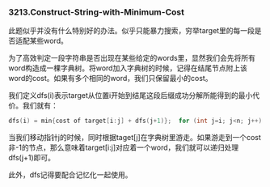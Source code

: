 ### 3213.Construct-String-with-Minimum-Cost

此题似乎并没有什么特别好的办法。似乎只能暴力搜索，穷举target里的每一段是否适配某些word。

为了高效判定一段字符串是否出现在某些给定的words里，显然我们会先将所有word构造成一棵字典树。将word加入字典树的时候，记得在结尾节点附上该word的cost。如果有多个相同的word，我们只保留最小的cost。

我们定义dfs(i)表示target从位置i开始到结尾这段后缀成功分解所能得到的最小代价。我们就有：
```cpp
dfs(i) = min{cost of target[i:j] + dfs(j+1)};  for (int j=i; j<n; j++)
```
当我们移动指针j的时候，同时根据taget[j]在字典树里游走。如果游走到一个cost非-1的节点，那么意味着target[i:j]对应着一个word，我们就可以递归处理dfs(j+1)即可。

此外，dfs记得要配合记忆化一起使用。
